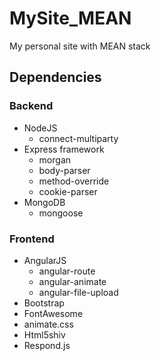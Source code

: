 MySite_MEAN
===========
My personal site with MEAN stack

Dependencies
-----------
### Backend
   - NodeJS
      - connect-multiparty
   - Express framework
      - morgan
      - body-parser
      - method-override
      - cookie-parser
   - MongoDB
      - mongoose

### Frontend
   - AngularJS
     - angular-route
     - angular-animate
     - angular-file-upload
   - Bootstrap
   - FontAwesome
   - animate.css
   - Html5shiv
   - Respond.js